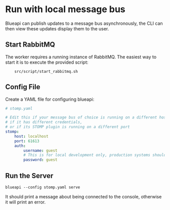 # Run with local message bus

Blueapi can publish updates to a message bus asynchronously, the CLI can then view these updates display them to the user.

## Start RabbitMQ

The worker requires a running instance of RabbitMQ. The easiest way to start it is
 to execute the provided script:

```
    src/script/start_rabbitmq.sh
```

## Config File

Create a YAML file for configuring blueapi:

```yaml
# stomp.yaml

# Edit this if your message bus of choice is running on a different host, 
# if it has different credentials, 
# or if its STOMP plugin is running on a different port
stomp:
    host: localhost
    port: 61613
    auth:
        username: guest
        # This is for local development only, production systems should use good passwords
        password: guest
```

## Run the Server

```
blueapi --config stomp.yaml serve
```

It should print a message about being connected to the console, otherwise it will print an error.